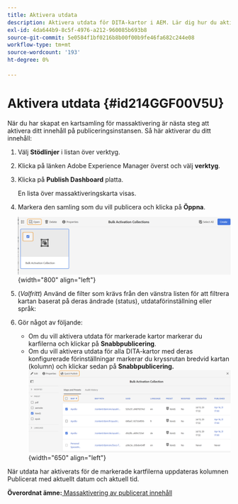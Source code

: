 ```yaml
---
title: Aktivera utdata
description: Aktivera utdata för DITA-kartor i AEM. Lär dig hur du aktiverar ditt innehåll på publiceringsinstansen.
exl-id: 4da644b9-8c5f-4976-a212-960085b693b8
source-git-commit: 5e0584f1bf0216b8b00f00b9fe46fa682c244e08
workflow-type: tm+mt
source-wordcount: '193'
ht-degree: 0%

---
```


# Aktivera utdata {#id214GGF00V5U}

När du har skapat en kartsamling för massaktivering är nästa steg att aktivera ditt innehåll på publiceringsinstansen. Så här aktiverar du ditt innehåll:

1. Välj **Stödlinjer** i listan över verktyg.

1. Klicka på länken Adobe Experience Manager överst och välj **verktyg**.

1. Klicka på **Publish Dashboard** platta.

   En lista över massaktiveringskarta visas.

1. Markera den samling som du vill publicera och klicka på **Öppna**.

   ![](images/bulk-activation-collection-open.png){width="800" align="left"}

1. \(*Valfritt*\) Använd de filter som krävs från den vänstra listen för att filtrera kartan baserat på deras ändrade \(status\), utdataförinställning eller språk:
1. Gör något av följande:

   - Om du vill aktivera utdata för markerade kartor markerar du karfilerna och klickar på **Snabbpublicering**.
   - Om du vill aktivera utdata för alla DITA-kartor med deras konfigurerade förinställningar markerar du kryssrutan bredvid kartan \(kolumn\) och klickar sedan på **Snabbpublicering.**
     ![](images/bulk-activation-collection-quick-publish.png){width="650" align="left"}


När utdata har aktiverats för de markerade kartfilerna uppdateras kolumnen Publicerat med aktuellt datum och aktuell tid.

**Överordnat ämne:**[ Massaktivering av publicerat innehåll](conf-bulk-activation.md)
